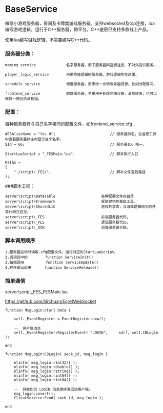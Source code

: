 # BaseService
微信小游戏服务器，房间及卡牌类游戏服务器。支持websocket及tcp连接，lua编写游戏逻辑，运行于C++服务器，跨平台。C++底层已支持多款线上产品。

使用lua编写游戏逻辑，不需要编写C++代码。



### 服务器分类：
```
naming_service              名字服务器，用于服务器间互相注册，不对外提供服务。

player_logic_service        用来均摊逻辑的服务器，游戏逻辑写在这里。

schedule_service            调度服务器，用来统一协调服务器资源，比如分配房间。

frontend_service            前端服务器，主要用于处理网络连接，消息转发，也可以缓存一部分热点数据。
```

### 配置：
每种服务器有与自己名字相同的配置文件，如frontend_service.cfg

```
AESAliasName = "fes_0";                         // 服务器别名，在运营工具中查看服务器状态时显示这个名字。
SId = 66;                                       // 服务器ID，唯一。

StartLuaScript = "_FESMain.lua";                // 脚本执行入口

Paths =
{
	"./script/_FES/",							// 脚本文件查找路径
};

```


###脚本工程：
```
server\script\DataTable                     各种配置文件的目录
server\script\Framework                     框架提供的基础工具。
server\script\SharedLib                     游戏共享库，与游戏逻辑相关的共享代码在这里。
server\script\_FES                          前端服务器代码。
server\script\_PLS                          逻辑服务器代码。
server\script\_SCH                          调度服务器代码。

```

### 脚本调用顺序

```
1.服务器启动时读取.cfg配置文件，运行对应的StartLuaScript。
2.调用其中的        function ServiceInit()
3.每帧调用          function ServiceUpdate()
4.程序退出调用      function ServiceRelease()

```


### 简单通信

server\script\_FES\_FESMain.lua

https://github.com/li9chuan/EgretWebSocket

```
function MsgLogin:ctor( Data )

    self._EventRegister = EventRegister.new();

    --  客户端消息
	self._EventRegister:RegisterEvent( "LOGIN",     self, self.CBLogin );

end

function MsgLogin:CBLogin( sock_id, msg_login )

    nlinfo( msg_login:rint32() );
    nlinfo( msg_login:rdouble() );
    nlinfo( msg_login:rstring() );
    nlinfo( msg_login:rint64() );
    nlinfo( msg_login:rint64() );

	--  将收到的 LOGIN 消息原样发回给客户端。
    msg_login:invert();
    ClientService:Send( sock_id, msg_login );

end

```


